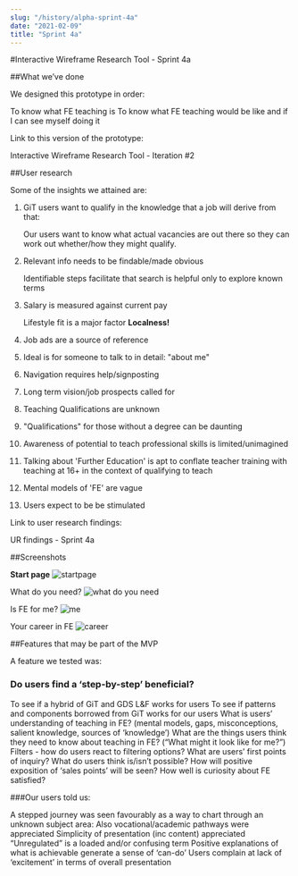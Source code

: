 ```yaml
---
slug: "/history/alpha-sprint-4a"
date: "2021-02-09"
title: "Sprint 4a"
---
```


#Interactive Wireframe Research Tool - Sprint 4a

##What we’ve done

We designed this prototype in order:

To know what FE teaching is
To know what FE teaching would be like and if I can see myself doing it

Link to this version of the prototype: 

Interactive Wireframe Research Tool - Iteration #2

##User research

Some of the insights we attained are:

1) GiT users want to qualify in the knowledge that a job will derive from that:

    Our users want to know what actual vacancies are out there so they can work out whether/how they might qualify.

2) Relevant info needs to be findable/made obvious

    Identifiable steps facilitate that search is helpful only to explore known terms

3) Salary is measured against current pay

    Lifestyle fit is a major factor __Localness!__

4) Job ads are a source of reference

5) Ideal is for someone to talk to in detail: "about me"

6) Navigation requires help/signposting

7) Long term vision/job prospects called for

8) Teaching Qualifications are unknown

9) "Qualifications" for those without a degree can be daunting

10) Awareness of potential to teach professional skills is limited/unimagined

11) Talking about 'Further Education' is apt to conflate teacher training with teaching at 16+ in the context of qualifying to teach

12) Mental models of 'FE' are vague

13) Users expect to be be stimulated


Link to user research findings:

UR findings - Sprint 4a


##Screenshots 

**Start page**
![startpage](/images/sprint-4a/start-page.png)


What do you need?
![what do you need](/images/sprint-4a/What%20do%20you%20need.png)

Is FE for me?
![me](/images/sprint-4a/Is%20FE%20for%20me.png)

Your career in FE
![career](/images/sprint-4a/Your%20career%20in%20FE.png)


##Features that may be part of the MVP

A feature we tested was:

### Do users find a ‘step-by-step’ beneficial?

To see if a hybrid of GiT and GDS L&F works for users
To see if patterns and components borrowed from GiT works for our users
What is users’ understanding of teaching in FE?
(mental models, gaps, misconceptions, salient knowledge, sources of ‘knowledge’)
What are the things users think they need to know about teaching in FE? 
(“What might it look like for me?”)
Filters - how do users react to filtering options?
What are users’ first points of inquiry?
What do users think is/isn’t possible?
How will positive exposition of ‘sales points’ will be seen?
How well is curiosity about FE satisfied?

###Our users told us:

A stepped journey was seen favourably as a way to chart through an unknown subject area: 
Also vocational/academic pathways were appreciated
Simplicity of  presentation (inc content) appreciated
“Unregulated” is a loaded and/or confusing term
Positive explanations  of what is achievable generate a sense of ‘can-do’
Users complain at lack of ‘excitement’ in terms of overall presentation
